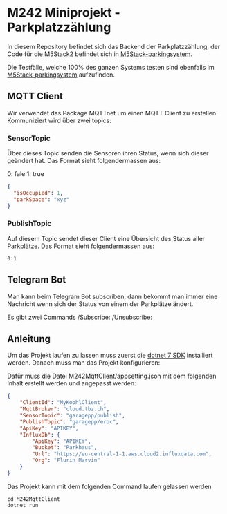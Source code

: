 # M242 Miniprojekt - Parkplatzzählung

In diesem Repository befindet sich das Backend der Parkplatzzählung, der Code für die M5Stack2 
befindet sich in [M5Stack-parkingsystem](https://github.com/Z-100/M5Stack-parkingsystem).

Die Testfälle, welche 100% des ganzen Systems testen sind ebenfalls im 
[M5Stack-parkingsystem](https://github.com/Z-100/M5Stack-parkingsystem) aufzufinden. 

## MQTT Client
Wir verwendet das Package MQTTnet um einen MQTT Client zu erstellen. 
Kommuniziert wird über zwei topics:  

### SensorTopic
Über dieses Topic senden die Sensoren ihren Status, wenn sich dieser geändert hat.
Das Format sieht folgendermassen aus:

0: fale
1: true

```json
{
  "isOccupied": 1,
  "parkSpace": "xyz"
}
```

### PublishTopic
Auf diesem Topic sendet dieser Client eine Übersicht des Status aller Parkplätze.
Das Format sieht folgendermassen aus:
```text
0:1
```

## Telegram Bot
Man kann beim Telegram Bot subscriben, dann bekommt man immer eine Nachricht wenn sich der Status von einem der Parkplätze ändert.

Es gibt zwei Commands
/Subscribe:
/Unsubscribe:


## Anleitung
Um das Projekt laufen zu lassen muss zuerst die [dotnet 7 SDK](https://dotnet.microsoft.com/en-us/download) installiert werden. 
Danach muss man das Projekt konfigurieren:

Dafür muss die Datei M242MqttClient/appsetting.json mit dem folgenden Inhalt erstellt werden und angepasst werden:

```json
{
    "ClientId": "MyKoohlClient",
    "MqttBroker": "cloud.tbz.ch",
    "SensorTopic": "garagepp/publish",
    "PublishTopic": "garagepp/eroc",
    "ApiKey": "APIKEY",
    "InfluxDb": {
        "ApiKey": "APIKEY",
        "Bucket": "Parkhaus",
        "Url": "https://eu-central-1-1.aws.cloud2.influxdata.com",
        "Org": "Flurin Marvin"
    }
}
```

Das Projekt kann mit dem folgenden Command laufen gelassen werden
```
cd M242MqttClient
dotnet run
```

